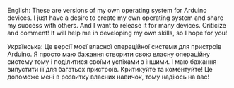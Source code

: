 English: These are versions of my own operating system for Arduino devices. I just have a desire to create my own operating system and share my success with others. And I want to release it for many devices.
Criticize and comment! It will help me in developing my own skills, so I hope for you!

Українська: Це версії моєї власної операційної системи для пристроїв Arduino. Я просто маю бажання створити свою власну операційну систему тому і поділитися своїми успіхами з іншими. І маю бажання випустити її для багатьох пристроїв.
Критикуйте та коментуйте! Це допоможе мені в розвитку власних навичок, тому надіюсь на вас!
